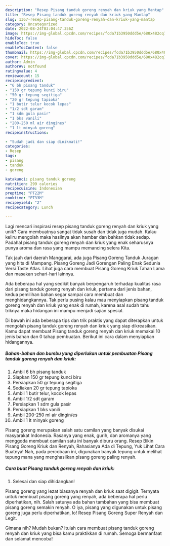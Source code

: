 ```yaml
---
description: "Resep Pisang tanduk goreng renyah dan kriuk yang Mantap"
title: "Resep Pisang tanduk goreng renyah dan kriuk yang Mantap"
slug: 1367-resep-pisang-tanduk-goreng-renyah-dan-kriuk-yang-mantap
category: Uncategorized
date: 2022-08-24T03:04:47.356Z
image: https://img-global.cpcdn.com/recipes/fcda71b3950ddd5e/680x482cq70/pisang-tanduk-goreng-renyah-dan-kriuk-foto-resep-utama.jpg
hideToc: false
enableToc: true
enableTocContent: false
thumbnail: https://img-global.cpcdn.com/recipes/fcda71b3950ddd5e/680x482cq70/pisang-tanduk-goreng-renyah-dan-kriuk-foto-resep-utama.jpg
cover: https://img-global.cpcdn.com/recipes/fcda71b3950ddd5e/680x482cq70/pisang-tanduk-goreng-renyah-dan-kriuk-foto-resep-utama.jpg
author: Admin
authorAv: notfound
ratingvalue: 4
reviewcount: 15
recipeingredient:
- "6 bh pisang tanduk"
- "150 gr tepung kunci biru"
- "50 gr tepung segitiga"
- "20 gr tepung tapioka"
- "1 butir telur kocok lepas"
- "1/2 sdt garam"
- "1 sdm gula pasir"
- "1 bks vanili"
- "200-250 ml air dingines"
- "1 lt minyak goreng"
recipeinstructions:

- "Sudah jadi dan siap dinikmati!"
categories:
- Resep
tags:
- pisang
- tanduk
- goreng

katakunci: pisang tanduk goreng 
nutrition: 299 calories
recipecuisine: Indonesian
preptime: "PT22M"
cooktime: "PT33M"
recipeyield: "2"
recipecategory: Lunch

---
```





Lagi mencari inspirasi resep pisang tanduk goreng renyah dan kriuk yang unik? Cara membuatnya sangat tidak susah dan tidak juga mudah. Kalau keliru mengolah maka hasilnya akan hambar dan bahkan tidak sedap. Padahal pisang tanduk goreng renyah dan kriuk yang enak seharusnya punya aroma dan rasa yang mampu memancing selera Kita.





Tak jauh dari daerah Manggarai, ada juga Pisang Goreng Tanduk Juragan yang hits di Mampang. Pisang Goreng Jadi Gorengan Paling Enak Sedunia Versi Taste Atlas. Lihat juga cara membuat Pisang Goreng Kriuk Tahan Lama dan masakan sehari-hari lainnya.

Ada beberapa hal yang sedikit banyak berpengaruh terhadap kualitas rasa dari pisang tanduk goreng renyah dan kriuk, pertama dari jenis bahan, kedua pemilihan bahan segar sampai cara membuat dan menghidangkannya. Tak perlu pusing kalau mau menyiapkan pisang tanduk goreng renyah dan kriuk yang enak di rumah, karena asal sudah tahu triknya maka hidangan ini mampu menjadi sajian spesial.






Di bawah ini ada beberapa tips dan trik praktis yang dapat diterapkan untuk mengolah pisang tanduk goreng renyah dan kriuk yang siap dikreasikan. Kamu dapat membuat Pisang tanduk goreng renyah dan kriuk memakai 10 jenis bahan dan 0 tahap pembuatan. Berikut ini cara dalam menyiapkan hidangannya.

<!--inarticleads1-->

##### Bahan-bahan dan bumbu yang diperlukan untuk pembuatan Pisang tanduk goreng renyah dan kriuk:

1. Ambil 6 bh pisang tanduk
1. Siapkan 150 gr tepung kunci biru
1. Persiapkan 50 gr tepung segitiga
1. Sediakan 20 gr tepung tapioka
1. Ambil 1 butir telur, kocok lepas
1. Ambil 1/2 sdt garam
1. Persiapkan 1 sdm gula pasir
1. Persiapkan 1 bks vanili
1. Ambil 200-250 ml air dingin/es
1. Ambil 1 lt minyak goreng


Pisang goreng merupakan salah satu camilan yang banyak disukai masyarakat Indonesia. Rasanya yang enak, gurih, dan aromanya yang menggoda membuat camilan satu ini banyak diburu orang. Resep Bikin Pisang Goreng Kriuk dan Renyah, Rahasianya Ada di Tepung, Yuk Lihat Cara Buatnya! Nah, pada percobaan ini, digunakan banyak tepung untuk melihat tepung mana yang menghasilkan pisang goreng paling renyah. 

<!--inarticleads2-->

##### Cara buat Pisang tanduk goreng renyah dan kriuk:


1. Selesai dan siap dihidangkan!

Pisang goreng yang lezat biasanya renyah dan kriuk saat digigit. Ternyata untuk membuat pisang goreng yang renyah, ada beberapa hal perlu diperhatikan, nih. Salah satunya ada bahan tambahan yang bisa membuat pisang goreng semakin renyah. O iya, pisang yang digunakan untuk pisang goreng juga perlu diperhatikan, lo! Resep Pisang Goreng Super Renyah dan Legit. 

Gimana nih? Mudah bukan? Itulah cara membuat pisang tanduk goreng renyah dan kriuk yang bisa kamu praktikkan di rumah. Semoga bermanfaat dan selamat mencoba!
